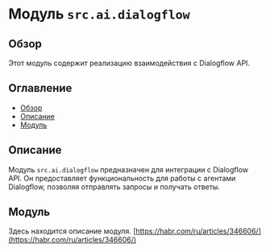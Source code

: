 # Модуль `src.ai.dialogflow`

## Обзор

Этот модуль содержит реализацию взаимодействия с Dialogflow API.

## Оглавление

- [Обзор](#обзор)
- [Описание](#описание)
- [Модуль](#модуль)

## Описание

Модуль `src.ai.dialogflow` предназначен для интеграции с Dialogflow API. Он предоставляет функциональность для работы с агентами Dialogflow, позволяя отправлять запросы и получать ответы.

## Модуль

Здесь находится описание модуля.
[https://habr.com/ru/articles/346606/](https://habr.com/ru/articles/346606/)